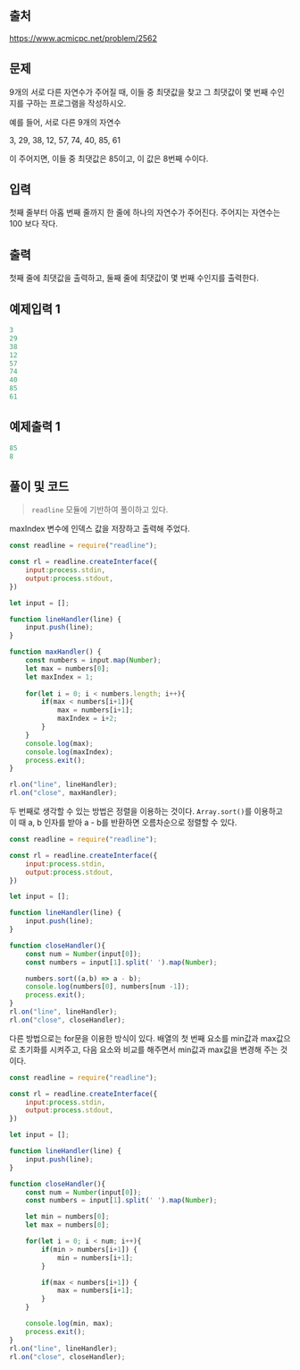 ## 출처

https://www.acmicpc.net/problem/2562





## 문제

9개의 서로 다른 자연수가 주어질 때, 이들 중 최댓값을 찾고 그 최댓값이 몇 번째 수인지를 구하는 프로그램을 작성하시오.

예를 들어, 서로 다른 9개의 자연수

3, 29, 38, 12, 57, 74, 40, 85, 61

이 주어지면, 이들 중 최댓값은 85이고, 이 값은 8번째 수이다.





## 입력

첫째 줄부터 아홉 번째 줄까지 한 줄에 하나의 자연수가 주어진다. 주어지는 자연수는 100 보다 작다.





## 출력

첫째 줄에 최댓값을 출력하고, 둘째 줄에 최댓값이 몇 번째 수인지를 출력한다.





## 예제입력 1

```javascript
3
29
38
12
57
74
40
85
61
```



## 예제출력 1

```javascript
85
8
```









## 풀이 및 코드



> `readline` 모듈에 기반하여 풀이하고 있다.



maxIndex 변수에 인덱스 값을 저장하고 출력해 주었다.



```javascript
const readline = require("readline");

const rl = readline.createInterface({
    input:process.stdin,
    output:process.stdout,
})

let input = [];

function lineHandler(line) {
    input.push(line);
}

function maxHandler() {
    const numbers = input.map(Number);
    let max = numbers[0];
    let maxIndex = 1;
    
    for(let i = 0; i < numbers.length; i++){
        if(max < numbers[i+1]){
            max = numbers[i+1];
            maxIndex = i+2;
        }
    }
    console.log(max);
    console.log(maxIndex);
    process.exit();
}

rl.on("line", lineHandler);
rl.on("close", maxHandler);
```





두 번째로 생각할 수 있는 방법은 정렬을 이용하는 것이다. `Array.sort()`를 이용하고 이 때 a, b 인자를 받아 a - b를 반환하면 오름차순으로 정렬할 수 있다.



```javascript
const readline = require("readline");

const rl = readline.createInterface({
    input:process.stdin,
    output:process.stdout,
})

let input = [];

function lineHandler(line) {
    input.push(line);
}

function closeHandler(){
    const num = Number(input[0]);
    const numbers = input[1].split(' ').map(Number);

    numbers.sort((a,b) => a - b);
    console.log(numbers[0], numbers[num -1]);
    process.exit();
}
rl.on("line", lineHandler);
rl.on("close", closeHandler);
```





다른 방법으로는 for문을 이용한 방식이 있다. 배열의 첫 번째 요소를 min값과 max값으로 초기화를 시켜주고, 다음 요소와 비교를 해주면서 min값과 max값을 변경해 주는 것이다.



```javascript
const readline = require("readline");

const rl = readline.createInterface({
    input:process.stdin,
    output:process.stdout,
})

let input = [];

function lineHandler(line) {
    input.push(line);
}

function closeHandler(){
    const num = Number(input[0]);
    const numbers = input[1].split(' ').map(Number);

    let min = numbers[0];
    let max = numbers[0];

    for(let i = 0; i < num; i++){
        if(min > numbers[i+1]) {
            min = numbers[i+1];
        }

        if(max < numbers[i+1]) {
            max = numbers[i+1];
        }
    }

    console.log(min, max);
    process.exit();
}
rl.on("line", lineHandler);
rl.on("close", closeHandler);
```

